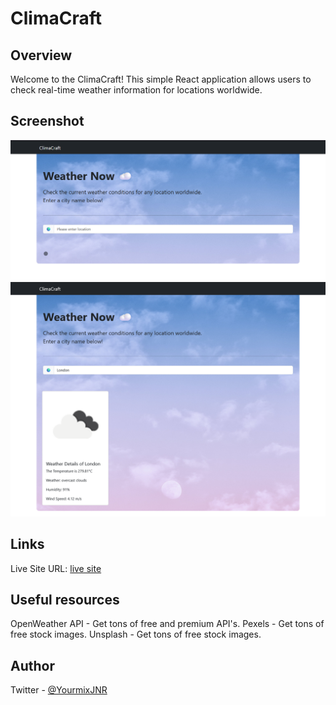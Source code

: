 # ClimaCraft

## Overview

Welcome to the ClimaCraft! This simple React application allows users to check real-time weather information for locations worldwide.

## Screenshot

![Screenshot 1](/public/screenshot/Screenshot_1.png)
![Screenshot 2](/public/screenshot/Screenshot_2.png)

## Links

Live Site URL: [live site](#)

## Useful resources

OpenWeather API - Get tons of free and premium API's.
Pexels - Get tons of free stock images.
Unsplash - Get tons of free stock images.

## Author

Twitter - [@YourmixJNR](https://twitter.com/YourmixJNR)
